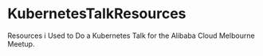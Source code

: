 # KubernetesTalkResources
Resources i Used to Do a Kubernetes Talk for the Alibaba Cloud Melbourne Meetup.
